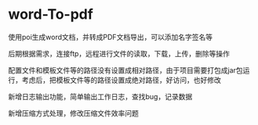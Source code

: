 # word-To-pdf
使用poi生成word文档，并转成PDF文档导出，可以添加名字签名等

后期根据需求，连接ftp，远程进行文件的读取，下载，上传，删除等操作

配置文件和模板文件等的路径没有设置成相对路径，由于项目需要打包成jar包运行，考虑后，把模板文件等的路径设置成绝对路径，好访问，也好修改

新增日志输出功能，简单输出工作日志，查找bug，记录数据

新增压缩方式处理，修改压缩文件效率问题
